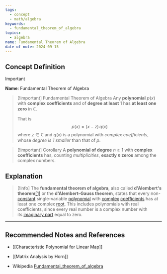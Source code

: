 ```yaml
---
tags:
  - concept
  - math/algebra
keywords:
  - fundamental_theorem_of_algebra
topics:
  - algebra
name: Fundamental Theorem of Algebra
date of note: 2024-09-15
---
```


## Concept Definition

>[!important]
>**Name**: Fundamental Theorem of Algebra


>[!important] Fundamental Theorem of Algebra
>Any **polynomial** $p(x)$ with **complex coefficients** and of **degree at least** $1$ has **at least one zero** in $\mathbb{C}$.
>
>That is $$p(x) = (x- z)\,q(x)$$ where $z\in \mathbb{C}$ and $q(x)$ is a polynomial with *complex coefficients*, whose *degree is $1$ smaller* than that of $p$.



>[!important] Corollary
>A **polynomial of degree** $n \ge 1$ with **complex coefficients** has, counting *multiplicities*, **exactly $n$ zeros** among the complex numbers.






## Explanation

>[!info]
>The **fundamental theorem of algebra**, also called **d'Alembert's theorem**[[1]](https://en.wikipedia.org/wiki/Fundamental_theorem_of_algebra#cite_note-1) or the **d'Alembert–Gauss theorem**, states that every non-[constant](https://en.wikipedia.org/wiki/Constant_polynomial "Constant polynomial") single-variable [polynomial](https://en.wikipedia.org/wiki/Polynomial "Polynomial") with [complex](https://en.wikipedia.org/wiki/Complex_number "Complex number") [coefficients](https://en.wikipedia.org/wiki/Coefficient "Coefficient") has at least one complex [root](https://en.wikipedia.org/wiki/Zero_of_a_function "Zero of a function"). This includes polynomials with real coefficients, since every real number is a complex number with its [imaginary part](https://en.wikipedia.org/wiki/Imaginary_part "Imaginary part") equal to zero.



-----------
##  Recommended Notes and References

- [[Characteristic Polynomial for Linear Map]]

- [[Matrix Analysis by Horn]] 
- Wikipedia [Fundamental_theorem_of_algebra](https://en.wikipedia.org/wiki/Fundamental_theorem_of_algebra)